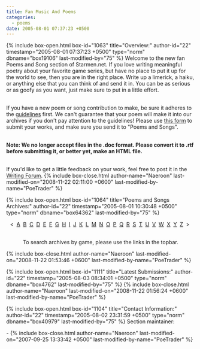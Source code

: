 ```yaml
---
title: Fan Music And Poems
categories:
  - poems
date: 2005-08-01 07:37:23 +0500
---
```

{% include box-open.html box-id="1063" title="Overview:" author-id="22" timestamp="2005-08-01 07:37:23 +0500" type="norm" dbname="box19106" last-modified-by="75" %}
Welcome to the new fan Poems and Song section of Starmen.net. If you love writing meaningful poetry about your favorite game series, but have no place to put it up for the world to see, then you are in the right place. Write up a limerick, a haiku, or anything else that you can think of and send it in. You can be as serious or as goofy as you want, just make sure to put in a little effort.<br /><br />

If you have a new poem or song contribution to make, be sure it adheres to the <a href="/poems/guidelines.php">guidelines</a> first. We can't guarantee that your poem will make it into our archives if you don't pay attention to the guidelines! Please use <a href="/submit/">this form</a> to submit your works, and make sure you send it to "Poems and Songs".<br /><br />

<b>Note: We no longer accept files in the .doc format. Please convert it to .rtf before submitting it, or better yet, make an HTML file.</b><br /><br />

If you'd like to get a little feedback on your work, feel free to post it in the <a href="http://forum.starmen.net/forum/Fan/Writing">Writing Forum</a>.
{% include box-close.html author-name="Naeroon" last-modified-on="2008-11-22 02:11:00 +0600" last-modified-by-name="PoeTrader" %}

{% include box-open.html box-id="1064" title="Poems and Songs Archives:" author-id="22" timestamp="2005-08-01 10:30:48 +0500" type="norm" dbname="box64362" last-modified-by="75" %}
<center>&lt;&nbsp;
<a href="/poems/archives/index.php?ret=nothing&box47499FirstLetter=A">A</a>&nbsp;
<a href="/poems/archives/index.php?ret=nothing&box47499FirstLetterr=B">B</a>&nbsp;
<a href="/poems/archives/index.php?ret=nothing&box47499FirstLetter=C">C</a>&nbsp;
<a href="/poems/archives/index.php?ret=nothing&box47499FirstLetter=D">D</a>&nbsp;
<a href="/poems/archives/index.php?ret=nothing&box47499FirstLetter=E">E</a>&nbsp;
<a href="/poems/archives/index.php?ret=nothing&box47499FirstLetter=F">F</a>&nbsp;
<a href="/poems/archives/index.php?ret=nothing&box47499FirstLetter=G">G</a>&nbsp;
<a href="/poems/archives/index.php?ret=nothing&box47499FirstLetter=H">H</a>&nbsp;
<a href="/poems/archives/index.php?ret=nothing&box47499FirstLetter=I">I</a>&nbsp;
<a href="/poems/archives/index.php?ret=nothing&box47499FirstLetter=J">J</a>&nbsp;
<a href="/poems/archives/index.php?ret=nothing&box47499FirstLetter=K">K</a>&nbsp;
<a href="/poems/archives/index.php?ret=nothing&box47499FirstLetter=L">L</a>&nbsp;
<a href="/poems/archives/index.php?ret=nothing&box47499FirstLetter=M">M</a>&nbsp;
<a href="/poems/archives/index.php?ret=nothing&box47499FirstLetter=N">N</a>&nbsp;
<a href="/poems/archives/index.php?ret=nothing&box47499FirstLetter=O">O</a>&nbsp;
<a href="/poems/archives/index.php?ret=nothing&box47499FirstLetter=P">P</a>&nbsp;
<a href="/poems/archives/index.php?ret=nothing&box47499FirstLetter=Q">Q</a>&nbsp;
<a href="/poems/archives/index.php?ret=nothing&box47499FirstLetter=R">R</a>&nbsp;
<a href="/poems/archives/index.php?ret=nothing&box47499FirstLetter=S">S</a>&nbsp;
<a href="/poems/archives/index.php?ret=nothing&box47499FirstLetter=T">T</a>&nbsp;
<a href="/poems/archives/index.php?ret=nothing&box47499FirstLetter=U">U</a>&nbsp;
<a href="/poems/archives/index.php?ret=nothing&box47499FirstLetter=V">V</a>&nbsp;
<a href="/poems/archives/index.php?ret=nothing&box47499FirstLetter=W">W</a>&nbsp;
<a href="/poems/archives/index.php?ret=nothing&box47499FirstLetter=X">X</a>&nbsp;
<a href="/poems/archives/index.php?ret=nothing&box47499FirstLetter=Y">Y</a>&nbsp;
<a href="/poems/archives/index.php?ret=nothing&box47499FirstLetter=Z">Z</a>&nbsp;
&gt;&nbsp;<br /><br />

To search archives by game, please use the links in the topbar.</center>
{% include box-close.html author-name="Naeroon" last-modified-on="2008-11-22 01:53:46 +0600" last-modified-by-name="PoeTrader" %}

{% include box-open.html box-id="1111" title="Latest Submissions:" author-id="22" timestamp="2005-08-03 08:34:01 +0500" type="norm" dbname="box4762" last-modified-by="75" %}
<navigator section="date" display="no" group="Poems and Songs" quantity="6" /><displaytor mode="list" />
{% include box-close.html author-name="Naeroon" last-modified-on="2008-11-22 01:56:24 +0600" last-modified-by-name="PoeTrader" %}

{% include box-open.html box-id="1104" title="Contact Information:" author-id="22" timestamp="2005-08-02 23:31:59 +0500" type="norm" dbname="box40979" last-modified-by="75" %}
<table1 />
Section maintainer:

<table2 />
-

<table3 />
{% include box-close.html author-name="Naeroon" last-modified-on="2007-09-25 13:33:42 +0500" last-modified-by-name="PoeTrader" %}
